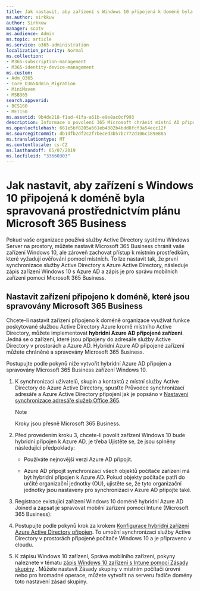 ```yaml
---
title: Jak nastavit, aby zařízení s Windows 10 připojená k doméně byla spravovaná prostřednictvím plánu Microsoft 365 Business
ms.author: sirkkuw
author: Sirkkuw
manager: scotv
ms.audience: Admin
ms.topic: article
ms.service: o365-administration
localization_priority: Normal
ms.collection:
- M365-subscription-management
- M365-identity-device-management
ms.custom:
- Adm_O365
- Core_O365Admin_Migration
- MiniMaven
- MSB365
search.appverid:
- BCS160
- MET150
ms.assetid: 9b4de218-f1ad-41fa-a61b-e9e8ac0cf993
description: Informace o povolení 365 Microsoft chránit místní AD připojené zařízení Windows 10.
ms.openlocfilehash: 661e5bf8205a661eb4382b4bdd8fcf3a54ecc12f
ms.sourcegitcommit: db1dfb2df2c2f7beced3b57bc772d106c189e88a
ms.translationtype: MT
ms.contentlocale: cs-CZ
ms.lasthandoff: 05/07/2019
ms.locfileid: "33660303"
---
```

# <a name="enable-domain-joined-windows-10-devices-to-be-managed-by-microsoft-365-business"></a>Jak nastavit, aby zařízení s Windows 10 připojená k doméně byla spravovaná prostřednictvím plánu Microsoft 365 Business

Pokud vaše organizace používá služby Active Directory systému Windows Server na prostory, můžete nastavit Microsoft 365 Business chránit vaše zařízení Windows 10, ale zároveň zachovat přístup k místním prostředkům, které vyžadují ověřování pomocí místních. To lze nastavit tak, že první synchronizace služby Active Directory s Azure Active Directory, následuje zápis zařízení Windows 10 s Azure AD a zápis je pro správu mobilních zařízení pomocí Microsoft 365 Business.
  
## <a name="set-up-domain-joined-devices-to-be-managed-by-microsoft-365-business"></a>Nastavit zařízení připojeno k doméně, které jsou spravovány Microsoft 365 Business

Chcete-li nastavit zařízení připojeno k doméně organizace využívat funkce poskytované službou Active Directory Azure kromě místního Active Directory, můžete implementovat **hybridní Azure AD připojené zařízení**. Jedná se o zařízení, které jsou připojeny do adresáře služby Active Directory v prostorách a Azure AD. Hybridní Azure AD připojené zařízení můžete chráněné a spravovány Microsoft 365 Business. 
  
Postupujte podle pokynů níže vytvořit hybridní Azure AD připojen a spravovány Microsoft 365 Business zařízení Windows 10.
  
1. K synchronizaci uživatelů, skupin a kontaktů z místní služby Active Directory do Azure Active Directory, spusťte Průvodce synchronizací adresáře a Azure Active Directory připojení jak je popsáno v [Nastavení synchronizace adresáře služeb Office 365](https://support.office.com/article/1b3b5318-6977-42ed-b5c7-96fa74b08846).
    
    > [!NOTE]
    > Kroky jsou přesně Microsoft 365 Business. 
  
2. Před provedením kroku 3, chcete-li povolit zařízení Windows 10 bude hybridní připojen k Azure AD, je třeba Ujistěte se, že jsou splněny následující předpoklady:

   - Používáte nejnovější verzi Azure AD připojit.

   - Azure AD připojit synchronizaci všech objektů počítače zařízení má být hybridní připojen k Azure AD. Pokud objekty počítače patří do určité organizační jednotky (OU), ujistěte se, že tyto organizační jednotky jsou nastaveny pro synchronizaci v Azure AD připojte také.
    
3. Registrace existující zařízení Windows 10 doméně hybridní Azure AD Joined a zapsat je spravovat mobilní zařízení pomocí Intune (Microsoft 365 Business):
    
4. Postupujte podle pokynů krok za krokem [Konfigurace hybridní zařízení Azure Active Directory připojen](https://go.microsoft.com/fwlink/p/?linkid=872870). To umožní synchronizaci služby Active Directory v prostorách připojené počítače Windows 10 a je připraveno v cloudu.
    
5. K zápisu Windows 10 zařízení, Správa mobilního zařízení, pokyny naleznete v tématu [zápis Windows 10 zařízení s Intune pomocí Zásady skupiny](https://go.microsoft.com/fwlink/p/?linkid=872871) . Můžete nastavit Zásady skupiny v místním počítači úrovni nebo pro hromadné operace, můžete vytvořit na serveru řadiče domény toto nastavení zásad skupiny.